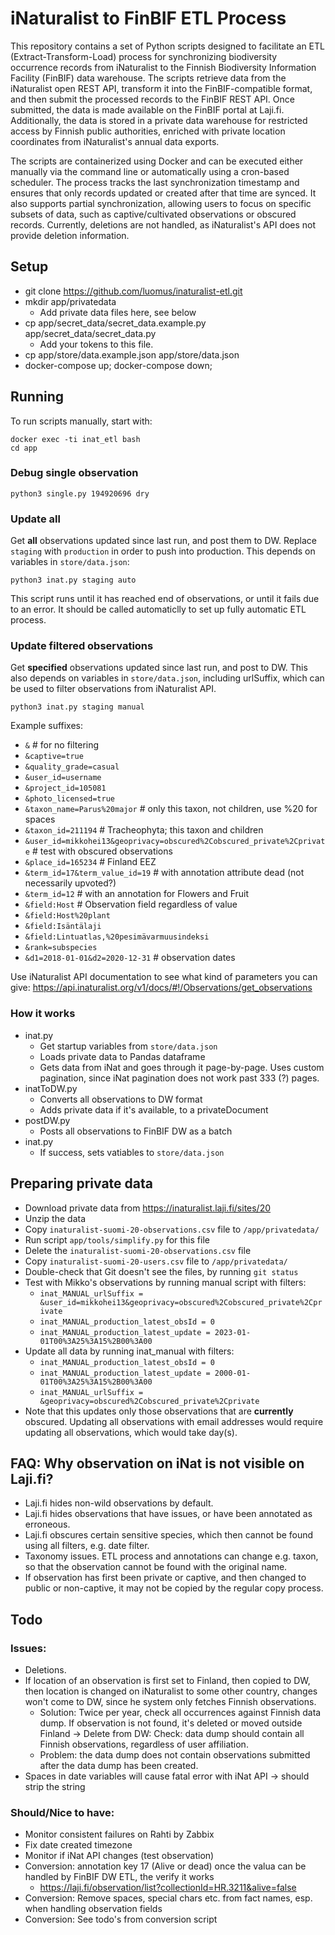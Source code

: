 # iNaturalist to FinBIF ETL Process

This repository contains a set of Python scripts designed to facilitate an ETL (Extract-Transform-Load) process for synchronizing biodiversity occurrence records from iNaturalist to the Finnish Biodiversity Information Facility (FinBIF) data warehouse. The scripts retrieve data from the iNaturalist open REST API, transform it into the FinBIF-compatible format, and then submit the processed records to the FinBIF REST API. Once submitted, the data is made available on the FinBIF portal at Laji.fi. Additionally, the data is stored in a private data warehouse for restricted access by Finnish public authorities, enriched with private location coordinates from iNaturalist's annual data exports.

The scripts are containerized using Docker and can be executed either manually via the command line or automatically using a cron-based scheduler. The process tracks the last synchronization timestamp and ensures that only records updated or created after that time are synced. It also supports partial synchronization, allowing users to focus on specific subsets of data, such as captive/cultivated observations or obscured records. Currently, deletions are not handled, as iNaturalist's API does not provide deletion information.

## Setup

* git clone https://github.com/luomus/inaturalist-etl.git
* mkdir app/privatedata
    * Add private data files here, see below
* cp app/secret_data/secret_data.example.py app/secret_data/secret_data.py
    * Add your tokens to this file.
* cp app/store/data.example.json app/store/data.json
* docker-compose up; docker-compose down;

## Running

To run scripts manually, start with:

    docker exec -ti inat_etl bash
    cd app

### Debug single observation

    python3 single.py 194920696 dry 

### Update all

Get **all** observations updated since last run, and post them to DW. Replace `staging` with `production` in order to push into production. This depends on variables in `store/data.json`:

    python3 inat.py staging auto

This script runs until it has reached end of observations, or until it fails due to an error. It should be called automaticlly to set up fully automatic ETL process.

### Update filtered observations

Get **specified** observations updated since last run, and post to DW. This also depends on variables in `store/data.json`, including urlSuffix, which can be used to filter observations from iNaturalist API.

    python3 inat.py staging manual

Example suffixes:

* `&` # for no filtering
* `&captive=true`
* `&quality_grade=casual`
* `&user_id=username`
* `&project_id=105081`
* `&photo_licensed=true`
* `&taxon_name=Parus%20major` # only this taxon, not children, use %20 for spaces
* `&taxon_id=211194` # Tracheophyta; this taxon and children
* `&user_id=mikkohei13&geoprivacy=obscured%2Cobscured_private%2Cprivate` # test with obscured  observations
* `&place_id=165234` # Finland EEZ
* `&term_id=17&term_value_id=19` # with annotation attribute dead (not necessarily upvoted?)
* `&term_id=12` # with an annotation for Flowers and Fruit
* `&field:Host` # Observation field regardless of value
* `&field:Host%20plant`
* `&field:Isäntälaji`
* `&field:Lintuatlas,%20pesimävarmuusindeksi`
* `&rank=subspecies`
* `&d1=2018-01-01&d2=2020-12-31` # observation dates

Use iNaturalist API documentation to see what kind of parameters you can give: https://api.inaturalist.org/v1/docs/#!/Observations/get_observations


### How it works

* inat.py
    * Get startup variables from `store/data.json`
    * Loads private data to Pandas dataframe
    * Gets data from iNat and goes through it page-by-page. Uses custom pagination, since iNat pagination does not work past 333 (?) pages.
* inatToDW.py
    * Converts all observations to DW format
    * Adds private data if it's available, to a privateDocument
* postDW.py
    * Posts all observations to FinBIF DW as a batch
* inat.py
    * If success, sets vatiables to `store/data.json`


## Preparing private data

* Download private data from https://inaturalist.laji.fi/sites/20
* Unzip the data
* Copy `inaturalist-suomi-20-observations.csv` file to `/app/privatedata/`
* Run script `app/tools/simplify.py` for this file
* Delete the `inaturalist-suomi-20-observations.csv` file
* Copy `inaturalist-suomi-20-users.csv` file to `/app/privatedata/`
* Double-check that Git doesn't see the files, by running `git status`
* Test with Mikko's observations by running manual script with filters:
    * `inat_MANUAL_urlSuffix = &user_id=mikkohei13&geoprivacy=obscured%2Cobscured_private%2Cprivate`
    * `inat_MANUAL_production_latest_obsId = 0`
    * `inat_MANUAL_production_latest_update = 2023-01-01T00%3A25%3A15%2B00%3A00`
* Update all data by running inat_manual with filters:
   * `inat_MANUAL_production_latest_obsId = 0`
   * `inat_MANUAL_production_latest_update = 2000-01-01T00%3A25%3A15%2B00%3A00`
   * `inat_MANUAL_urlSuffix = &geoprivacy=obscured%2Cobscured_private%2Cprivate`
* Note that this updates only those observations that are **currently** obscured. Updating all observations with email addresses would require updating all observations, which would take day(s).


## FAQ: Why observation on iNat is not visible on Laji.fi?

- Laji.fi hides non-wild observations by default.
- Laji.fi hides observations that have issues, or have been annotated as erroneous.
- Laji.fi obscures certain sensitive species, which then cannot be found using all filters, e.g. date filter.
- Taxonomy issues. ETL process and annotations can change e.g. taxon, so that the observation cannot be found with the original name.
- If observation has first been private or captive, and then changed to public or non-captive, it may not be copied by the regular copy process.

## Todo

### Issues:

- Deletions.
- If location of an observation is first set to Finland, then copied to DW, then location is changed on iNaturalist to some other country, changes won't come to DW, since he system only fetches Finnish observations.
    - Solution: Twice per year, check all occurrences against Finnish data dump. If observation is not found, it's deleted or moved outside Finland -> Delete from DW: Check: data dump should contain all Finnish observations, regardless of user affiliation.
    - Problem: the data dump does not contain observations submitted after the data dump has been created.
- Spaces in date variables will cause fatal error with iNat API -> should strip the string

### Should/Nice to have:

- Monitor consistent failures on Rahti by Zabbix
- Fix date created timezone
- Monitor if iNat API changes (test observation)
- Conversion: annotation key 17 (Alive or dead) once the valua can be handled by FinBIF DW ETL, the verify it works
   - https://laji.fi/observation/list?collectionId=HR.3211&alive=false
- Conversion: Remove spaces, special chars etc. from fact names, esp. when handling observation fields
- Conversion: See todo's from conversion script
